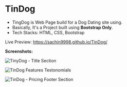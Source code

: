 # TinDog

- TingDog is Web Page build for a Dog Dating site using.
- Basically, It's a Project built using **Bootstrap Only**.
- Tech Stacks: HTML, CSS, Bootstrap

Live Preview: https://sachin9998.github.io/TinDog/

**Screenshots:**

![TinyDog - Title Section](https://github.com/sachin9998/TinDog/assets/25192452/c6a73c84-1e17-4584-9550-c42f9acc1e6a)


![TinDog Features   Testonomials](https://github.com/sachin9998/TinDog/assets/25192452/e48d3a86-7fe3-4f66-93c9-775df410652f)


![TinDog - Pricing   Footer Section](https://github.com/sachin9998/TinDog/assets/25192452/134f7de5-18cb-46f5-85c9-ac826c4e6053)
